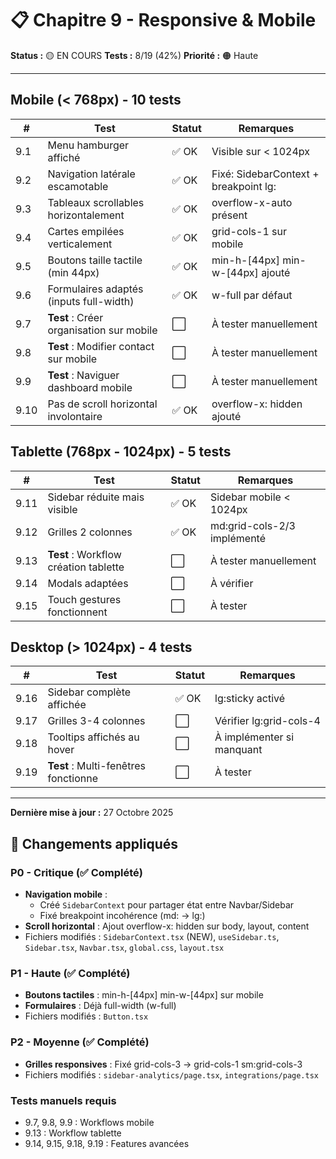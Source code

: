 # 📋 Chapitre 9 - Responsive & Mobile

**Status :** 🟡 EN COURS
**Tests :** 8/19 (42%)
**Priorité :** 🟠 Haute

---

## Mobile (< 768px) - 10 tests

| # | Test | Statut | Remarques |
|---|------|--------|-----------|
| 9.1 | Menu hamburger affiché | ✅ OK | Visible sur < 1024px |
| 9.2 | Navigation latérale escamotable | ✅ OK | Fixé: SidebarContext + breakpoint lg: |
| 9.3 | Tableaux scrollables horizontalement | ✅ OK | overflow-x-auto présent |
| 9.4 | Cartes empilées verticalement | ✅ OK | grid-cols-1 sur mobile |
| 9.5 | Boutons taille tactile (min 44px) | ✅ OK | min-h-[44px] min-w-[44px] ajouté |
| 9.6 | Formulaires adaptés (inputs full-width) | ✅ OK | w-full par défaut |
| 9.7 | **Test** : Créer organisation sur mobile | ⬜ | À tester manuellement |
| 9.8 | **Test** : Modifier contact sur mobile | ⬜ | À tester manuellement |
| 9.9 | **Test** : Naviguer dashboard mobile | ⬜ | À tester manuellement |
| 9.10 | Pas de scroll horizontal involontaire | ✅ OK | overflow-x: hidden ajouté |

## Tablette (768px - 1024px) - 5 tests

| # | Test | Statut | Remarques |
|---|------|--------|-----------|
| 9.11 | Sidebar réduite mais visible | ✅ OK | Sidebar mobile < 1024px |
| 9.12 | Grilles 2 colonnes | ✅ OK | md:grid-cols-2/3 implémenté |
| 9.13 | **Test** : Workflow création tablette | ⬜ | À tester manuellement |
| 9.14 | Modals adaptées | ⬜ | À vérifier |
| 9.15 | Touch gestures fonctionnent | ⬜ | À tester |

## Desktop (> 1024px) - 4 tests

| # | Test | Statut | Remarques |
|---|------|--------|-----------|
| 9.16 | Sidebar complète affichée | ✅ OK | lg:sticky activé |
| 9.17 | Grilles 3-4 colonnes | ⬜ | Vérifier lg:grid-cols-4 |
| 9.18 | Tooltips affichés au hover | ⬜ | À implémenter si manquant |
| 9.19 | **Test** : Multi-fenêtres fonctionne | ⬜ | À tester |

---

**Dernière mise à jour :** 27 Octobre 2025

## 📝 Changements appliqués

### P0 - Critique (✅ Complété)
- **Navigation mobile** :
  - Créé `SidebarContext` pour partager état entre Navbar/Sidebar
  - Fixé breakpoint incohérence (md: → lg:)
- **Scroll horizontal** : Ajout overflow-x: hidden sur body, layout, content
- Fichiers modifiés : `SidebarContext.tsx` (NEW), `useSidebar.ts`, `Sidebar.tsx`, `Navbar.tsx`, `global.css`, `layout.tsx`

### P1 - Haute (✅ Complété)
- **Boutons tactiles** : min-h-[44px] min-w-[44px] sur mobile
- **Formulaires** : Déjà full-width (w-full)
- Fichiers modifiés : `Button.tsx`

### P2 - Moyenne (✅ Complété)
- **Grilles responsives** : Fixé grid-cols-3 → grid-cols-1 sm:grid-cols-3
- Fichiers modifiés : `sidebar-analytics/page.tsx`, `integrations/page.tsx`

### Tests manuels requis
- 9.7, 9.8, 9.9 : Workflows mobile
- 9.13 : Workflow tablette
- 9.14, 9.15, 9.18, 9.19 : Features avancées

